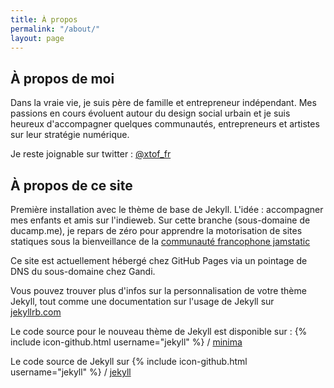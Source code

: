 ```yaml
---
title: À propos
permalink: "/about/"
layout: page
---
```


## À propos de moi

Dans la vraie vie, je suis père de famille et entrepreneur indépendant. Mes passions en cours évoluent autour du design social urbain et je suis heureux d'accompagner quelques communautés, entrepreneurs et artistes sur leur stratégie numérique.

Je reste joignable sur twitter : <span rel="me" class="h-card">[@xtof_fr](https://twitter.com/xtof_fr)</span>

## À propos de ce site

Première installation avec le thème de base de Jekyll. L'idée : accompagner mes enfants et amis sur l'indieweb. Sur cette branche (sous-domaine de ducamp.me), je repars de zéro pour apprendre la motorisation de sites statiques sous la bienveillance de la [communauté francophone jamstatic](http://jamstatic.fr)

Ce site est actuellement hébergé chez GitHub Pages via un pointage de DNS du sous-domaine chez Gandi.

Vous pouvez trouver plus d'infos sur la personnalisation de votre thème Jekyll, tout comme une documentation sur l'usage de Jekyll sur [jekyllrb.com](http://jekyllrb.com/)

Le code source pour le nouveau thème de Jekyll est disponible sur :
{% include icon-github.html username="jekyll" %} /
[minima](https://github.com/jekyll/minima)

Le code source de Jekyll sur
{% include icon-github.html username="jekyll" %} /
[jekyll](https://github.com/jekyll/jekyll)
